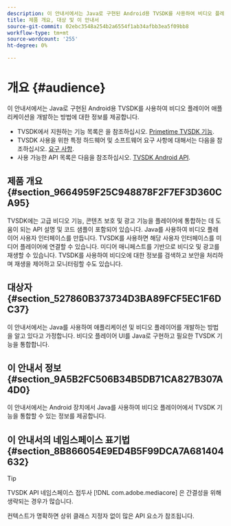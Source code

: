 ```yaml
---
description: 이 안내서에서는 Java로 구현된 Android용 TVSDK를 사용하여 비디오 플레이어 애플리케이션을 개발하는 방법에 대한 정보를 제공합니다.
title: 제품 개요, 대상 및 이 안내서
source-git-commit: 02ebc3548a254b2a6554f1ab34afbb3ea5f09bb8
workflow-type: tm+mt
source-wordcount: '255'
ht-degree: 0%

---
```


# 개요 {#audience}

이 안내서에서는 Java로 구현된 Android용 TVSDK를 사용하여 비디오 플레이어 애플리케이션을 개발하는 방법에 대한 정보를 제공합니다.

<!--<a id="section_FC24E86A2E6442B8A3769160769BBDFA"></a>-->

* TVSDK에서 지원하는 기능 목록은 을 참조하십시오. [Primetime TVSDK 기능](../../../tvsdk-3x-android-prog/android-3x-introduction/overview-prod-audience-guide/android-3x-overview-of-the-player.md).
* TVSDK 사용을 위한 특정 하드웨어 및 소프트웨어 요구 사항에 대해서는 다음을 참조하십시오. [요구 사항](../../../tvsdk-3x-android-prog/android-3x-introduction/android-3x-requirements.md).
* 사용 가능한 API 목록은 다음을 참조하십시오. [TVSDK Android API](https://help.adobe.com/en_US/primetime/api/psdk/javadoc3.5/index.html).

## 제품 개요 {#section_9664959F25C948878F2F7EF3D360CA95}

TVSDK에는 고급 비디오 기능, 콘텐츠 보호 및 광고 기능을 플레이어에 통합하는 데 도움이 되는 API 설명 및 코드 샘플이 포함되어 있습니다. Java를 사용하여 비디오 플레이어 사용자 인터페이스를 만듭니다. TVSDK를 사용하면 해당 사용자 인터페이스를 미디어 플레이어에 연결할 수 있습니다. 미디어 매니페스트를 기반으로 비디오 및 광고를 재생할 수 있습니다. TVSDK를 사용하여 비디오에 대한 정보를 검색하고 보안을 처리하며 재생을 제어하고 모니터링할 수도 있습니다.

## 대상자 {#section_527860B373734D3BA89FCF5EC1F6DC37}

이 안내서에서는 Java를 사용하여 애플리케이션 및 비디오 플레이어를 개발하는 방법을 알고 있다고 가정합니다. 비디오 플레이어 UI를 Java로 구현하고 필요한 TVSDK 기능을 통합합니다.

## 이 안내서 정보 {#section_9A5B2FC506B34B5DB71CA827B307A4D0}

이 안내서에서는 Android 장치에서 Java를 사용하여 비디오 플레이어에서 TVSDK 기능을 통합할 수 있는 정보를 제공합니다.

## 이 안내서의 네임스페이스 표기법 {#section_8B866054E9ED4B5F99DCA7A681404632}

>[!TIP]
>
>TVSDK API 네임스페이스 접두사 [!DNL com.adobe.mediacore] 은 간결성을 위해 생략되는 경우가 많습니다.
>
>컨텍스트가 명확하면 상위 클래스 지정자 없이 많은 API 요소가 참조됩니다.
